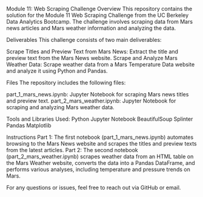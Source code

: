 Module 11: Web Scraping Challenge
Overview
This repository contains the solution for the Module 11 Web Scraping Challenge from the UC Berkeley Data Analytics Bootcamp. The challenge involves scraping data from Mars news articles and Mars weather information and analyzing the data.

Deliverables
This challenge consists of two main deliverables:

Scrape Titles and Preview Text from Mars News: Extract the title and preview text from the Mars News website.
Scrape and Analyze Mars Weather Data: Scrape weather data from a Mars Temperature Data website and analyze it using Python and Pandas.

Files
The repository includes the following files:

part_1_mars_news.ipynb: Jupyter Notebook for scraping Mars news titles and preview text.
part_2_mars_weather.ipynb: Jupyter Notebook for scraping and analyzing Mars weather data.

Tools and Libraries Used:
Python
Jupyter Notebook
BeautifulSoup
Splinter
Pandas
Matplotlib

Instructions
Part 1: The first notebook (part_1_mars_news.ipynb) automates browsing to the Mars News website and scrapes the titles and preview texts from the latest articles.
Part 2: The second notebook (part_2_mars_weather.ipynb) scrapes weather data from an HTML table on the Mars Weather website, converts the data into a Pandas DataFrame, and performs various analyses, including temperature and pressure trends on Mars.

For any questions or issues, feel free to reach out via GitHub or email.

